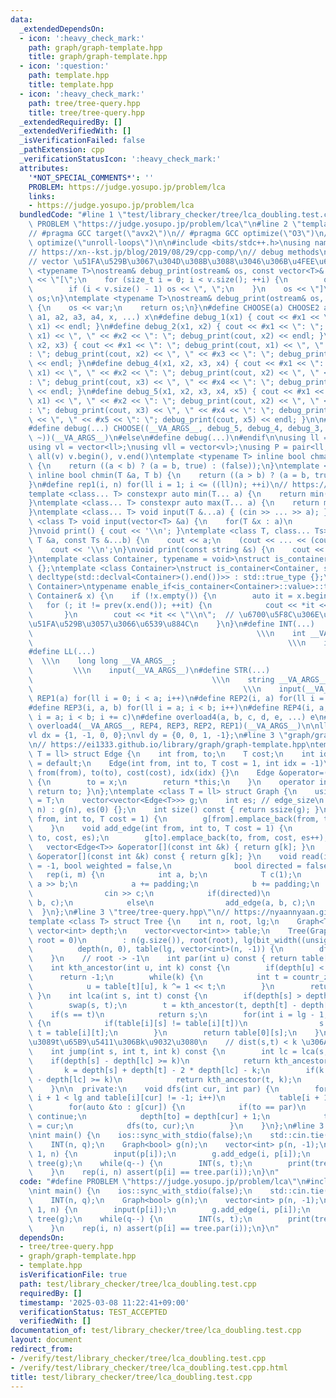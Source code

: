 ```yaml
---
data:
  _extendedDependsOn:
  - icon: ':heavy_check_mark:'
    path: graph/graph-template.hpp
    title: graph/graph-template.hpp
  - icon: ':question:'
    path: template.hpp
    title: template.hpp
  - icon: ':heavy_check_mark:'
    path: tree/tree-query.hpp
    title: tree/tree-query.hpp
  _extendedRequiredBy: []
  _extendedVerifiedWith: []
  _isVerificationFailed: false
  _pathExtension: cpp
  _verificationStatusIcon: ':heavy_check_mark:'
  attributes:
    '*NOT_SPECIAL_COMMENTS*': ''
    PROBLEM: https://judge.yosupo.jp/problem/lca
    links:
    - https://judge.yosupo.jp/problem/lca
  bundledCode: "#line 1 \"test/library_checker/tree/lca_doubling.test.cpp\"\n#define\
    \ PROBLEM \"https://judge.yosupo.jp/problem/lca\"\n#line 2 \"template.hpp\"\n\
    // #pragma GCC target(\"avx2\")\n// #pragma GCC optimize(\"O3\")\n// #pragma GCC\
    \ optimize(\"unroll-loops\")\n\n#include <bits/stdc++.h>\nusing namespace std;\n\
    // https://xn--kst.jp/blog/2019/08/29/cpp-comp/\n// debug methods\n// usage: debug(x,y);\n\
    // vector \u51FA\u529B\u3067\u304D\u308B\u3088\u3046\u306B\u4FEE\u6B63\ntemplate\
    \ <typename T>\nostream& debug_print(ostream& os, const vector<T>& v) {\n    os\
    \ << \"[\";\n    for (size_t i = 0; i < v.size(); ++i) {\n        os << v[i];\n\
    \        if (i < v.size() - 1) os << \", \";\n    }\n    os << \"]\";\n    return\
    \ os;\n}\ntemplate <typename T>\nostream& debug_print(ostream& os, const T& var)\
    \ {\n    os << var;\n    return os;\n}\n#define CHOOSE(a) CHOOSE2 a\n#define CHOOSE2(a0,\
    \ a1, a2, a3, a4, x, ...) x\n#define debug_1(x1) { cout << #x1 << \": \"; debug_print(cout,\
    \ x1) << endl; }\n#define debug_2(x1, x2) { cout << #x1 << \": \"; debug_print(cout,\
    \ x1) << \", \" << #x2 << \": \"; debug_print(cout, x2) << endl; }\n#define debug_3(x1,\
    \ x2, x3) { cout << #x1 << \": \"; debug_print(cout, x1) << \", \" << #x2 << \"\
    : \"; debug_print(cout, x2) << \", \" << #x3 << \": \"; debug_print(cout, x3)\
    \ << endl; }\n#define debug_4(x1, x2, x3, x4) { cout << #x1 << \": \"; debug_print(cout,\
    \ x1) << \", \" << #x2 << \": \"; debug_print(cout, x2) << \", \" << #x3 << \"\
    : \"; debug_print(cout, x3) << \", \" << #x4 << \": \"; debug_print(cout, x4)\
    \ << endl; }\n#define debug_5(x1, x2, x3, x4, x5) { cout << #x1 << \": \"; debug_print(cout,\
    \ x1) << \", \" << #x2 << \": \"; debug_print(cout, x2) << \", \" << #x3 << \"\
    : \"; debug_print(cout, x3) << \", \" << #x4 << \": \"; debug_print(cout, x4)\
    \ << \", \" << #x5 << \": \"; debug_print(cout, x5) << endl; }\n\n#ifdef LOCAL\n\
    #define debug(...) CHOOSE((__VA_ARGS__, debug_5, debug_4, debug_3, debug_2, debug_1,\
    \ ~))(__VA_ARGS__)\n#else\n#define debug(...)\n#endif\n\nusing ll = long long;\n\
    using vl = vector<ll>;\nusing vll = vector<vl>;\nusing P = pair<ll, ll>;\n#define\
    \ all(v) v.begin(), v.end()\ntemplate <typename T> inline bool chmax(T &a, T b)\
    \ {\n    return ((a < b) ? (a = b, true) : (false));\n}\ntemplate <typename T>\
    \ inline bool chmin(T &a, T b) {\n    return ((a > b) ? (a = b, true) : (false));\n\
    }\n#define rep1(i, n) for(ll i = 1; i <= ((ll)n); ++i)\n// https://trap.jp/post/1224/\n\
    template <class... T> constexpr auto min(T... a) {\n    return min(initializer_list<common_type_t<T...>>{a...});\n\
    }\ntemplate <class... T> constexpr auto max(T... a) {\n    return max(initializer_list<common_type_t<T...>>{a...});\n\
    }\ntemplate <class... T> void input(T &...a) { (cin >> ... >> a); }\ntemplate\
    \ <class T> void input(vector<T> &a) {\n    for(T &x : a)\n        cin >> x;\n\
    }\nvoid print() { cout << '\\n'; }\ntemplate <class T, class... Ts> void print(const\
    \ T &a, const Ts &...b) {\n    cout << a;\n    (cout << ... << (cout << ' ', b));\n\
    \    cout << '\\n';\n}\nvoid print(const string &s) {\n    cout << s << '\\n';\n\
    }\ntemplate <class Container, typename = void>\nstruct is_container : std::false_type\
    \ {};\ntemplate <class Container>\nstruct is_container<Container, std::void_t<decltype(std::declval<Container>().begin()),\
    \ decltype(std::declval<Container>().end())>> : std::true_type {};\ntemplate <class\
    \ Container>\ntypename enable_if<is_container<Container>::value>::type print(const\
    \ Container& x) {\n    if (!x.empty()) {\n        auto it = x.begin();\n     \
    \   for (; it != prev(x.end()); ++it) {\n            cout << *it << \" \";\n \
    \       }\n        cout << *it << \"\\n\";  // \u6700\u5F8C\u306E\u8981\u7D20\u3092\
    \u51FA\u529B\u3057\u3066\u6539\u884C\n    }\n}\n#define INT(...)             \
    \                                                  \\\n    int __VA_ARGS__;  \
    \                                                         \\\n    input(__VA_ARGS__)\n\
    #define LL(...)                                                              \
    \  \\\n    long long __VA_ARGS__;                                            \
    \         \\\n    input(__VA_ARGS__)\n#define STR(...)                       \
    \                                        \\\n    string __VA_ARGS__;         \
    \                                               \\\n    input(__VA_ARGS__)\n#define\
    \ REP1(a) for(ll i = 0; i < a; i++)\n#define REP2(i, a) for(ll i = 0; i < a; i++)\n\
    #define REP3(i, a, b) for(ll i = a; i < b; i++)\n#define REP4(i, a, b, c) for(ll\
    \ i = a; i < b; i += c)\n#define overload4(a, b, c, d, e, ...) e\n#define rep(...)\
    \ overload4(__VA_ARGS__, REP4, REP3, REP2, REP1)(__VA_ARGS__)\n\nll inf = 3e18;\n\
    vl dx = {1, -1, 0, 0};\nvl dy = {0, 0, 1, -1};\n#line 3 \"graph/graph-template.hpp\"\
    \n// https://ei1333.github.io/library/graph/graph-template.hpp\ntemplate <class\
    \ T = ll> struct Edge {\n    int from, to;\n    T cost;\n    int idx;\n    Edge()\
    \ = default;\n    Edge(int from, int to, T cost = 1, int idx = -1)\n        :\
    \ from(from), to(to), cost(cost), idx(idx) {}\n    Edge &operator=(const int &x)\
    \ {\n        to = x;\n        return *this;\n    }\n    operator int() const {\
    \ return to; }\n};\ntemplate <class T = ll> struct Graph {\n    using cost_type\
    \ = T;\n    vector<vector<Edge<T>>> g;\n    int es; // edge_size\n    Graph(int\
    \ n) : g(n), es(0) {};\n    int size() const { return ssize(g); }\n    void add_directed_edge(int\
    \ from, int to, T cost = 1) {\n        g[from].emplace_back(from, to, cost, es++);\n\
    \    }\n    void add_edge(int from, int to, T cost = 1) {\n        g[from].emplace_back(from,\
    \ to, cost, es);\n        g[to].emplace_back(to, from, cost, es++);\n    }\n \
    \   vector<Edge<T>> &operator[](const int &k) { return g[k]; }\n    const vector<Edge<T>>\
    \ &operator[](const int &k) const { return g[k]; }\n    void read(int m, int padding\
    \ = -1, bool weighted = false,\n              bool directed = false) {\n     \
    \   rep(i, m) {\n            int a, b;\n            T c(1);\n            cin >>\
    \ a >> b;\n            a += padding;\n            b += padding;\n            if(weighted)\n\
    \                cin >> c;\n            if(directed)\n                add_directed_edge(a,\
    \ b, c);\n            else\n                add_edge(a, b, c);\n        }\n  \
    \  }\n};\n#line 3 \"tree/tree-query.hpp\"\n// https://nyaannyaan.github.io/library/tree/tree-query.hpp\n\
    template <class T> struct Tree {\n    int n, root, lg;\n    Graph<T> &g;\n   \
    \ vector<int> depth;\n    vector<vector<int>> table;\n    Tree(Graph<T> &g, int\
    \ root = 0)\n        : n(g.size()), root(root), lg(bit_width((unsigned)n)), g(g),\n\
    \          depth(n, 0), table(lg, vector<int>(n, -1)) {\n        dfs(root, -1);\n\
    \    }\n    // root -> -1\n    int par(int u) const { return table[0][u]; }\n\
    \    int kth_ancestor(int u, int k) const {\n        if(depth[u] < k)\n      \
    \      return -1;\n        while(k) {\n            int t = countr_zero((unsigned)k);\n\
    \            u = table[t][u], k ^= 1 << t;\n        }\n        return u;\n   \
    \ }\n    int lca(int s, int t) const {\n        if(depth[s] > depth[t])\n    \
    \        swap(s, t);\n        t = kth_ancestor(t, depth[t] - depth[s]);\n    \
    \    if(s == t)\n            return s;\n        for(int i = lg - 1; i >= 0; i--)\
    \ {\n            if(table[i][s] != table[i][t])\n                s = table[i][s],\
    \ t = table[i][t];\n        }\n        return table[0][s];\n    }\n    // s\u304B\
    \u3089t\u65B9\u5411\u306Bk\u9032\u3080\n    // dist(s,t) < k \u306A\u3089 -1\n\
    \    int jump(int s, int t, int k) const {\n        int lc = lca(s, t);\n    \
    \    if(depth[s] - depth[lc] >= k)\n            return kth_ancestor(s, k);\n \
    \       k = depth[s] + depth[t] - 2 * depth[lc] - k;\n        if(k >= 0 and depth[t]\
    \ - depth[lc] >= k)\n            return kth_ancestor(t, k);\n        return -1;\n\
    \    }\n\n  private:\n    void dfs(int cur, int par) {\n        for(int i = 0;\
    \ i + 1 < lg and table[i][cur] != -1; i++)\n            table[i + 1][cur] = table[i][table[i][cur]];\n\
    \        for(auto &to : g[cur]) {\n            if(to == par)\n               \
    \ continue;\n            depth[to] = depth[cur] + 1;\n            table[0][to]\
    \ = cur;\n            dfs(to, cur);\n        }\n    }\n};\n#line 3 \"test/library_checker/tree/lca_doubling.test.cpp\"\
    \nint main() {\n    ios::sync_with_stdio(false);\n    std::cin.tie(nullptr);\n\
    \    INT(n, q);\n    Graph<bool> g(n);\n    vector<int> p(n, -1);\n    rep(i,\
    \ 1, n) {\n        input(p[i]);\n        g.add_edge(i, p[i]);\n    }\n    Tree<bool>\
    \ tree(g);\n    while(q--) {\n        INT(s, t);\n        print(tree.lca(s, t));\n\
    \    }\n    rep(i, n) assert(p[i] == tree.par(i));\n}\n"
  code: "#define PROBLEM \"https://judge.yosupo.jp/problem/lca\"\n#include \"tree/tree-query.hpp\"\
    \nint main() {\n    ios::sync_with_stdio(false);\n    std::cin.tie(nullptr);\n\
    \    INT(n, q);\n    Graph<bool> g(n);\n    vector<int> p(n, -1);\n    rep(i,\
    \ 1, n) {\n        input(p[i]);\n        g.add_edge(i, p[i]);\n    }\n    Tree<bool>\
    \ tree(g);\n    while(q--) {\n        INT(s, t);\n        print(tree.lca(s, t));\n\
    \    }\n    rep(i, n) assert(p[i] == tree.par(i));\n}\n"
  dependsOn:
  - tree/tree-query.hpp
  - graph/graph-template.hpp
  - template.hpp
  isVerificationFile: true
  path: test/library_checker/tree/lca_doubling.test.cpp
  requiredBy: []
  timestamp: '2025-03-08 11:22:41+09:00'
  verificationStatus: TEST_ACCEPTED
  verifiedWith: []
documentation_of: test/library_checker/tree/lca_doubling.test.cpp
layout: document
redirect_from:
- /verify/test/library_checker/tree/lca_doubling.test.cpp
- /verify/test/library_checker/tree/lca_doubling.test.cpp.html
title: test/library_checker/tree/lca_doubling.test.cpp
---
```

